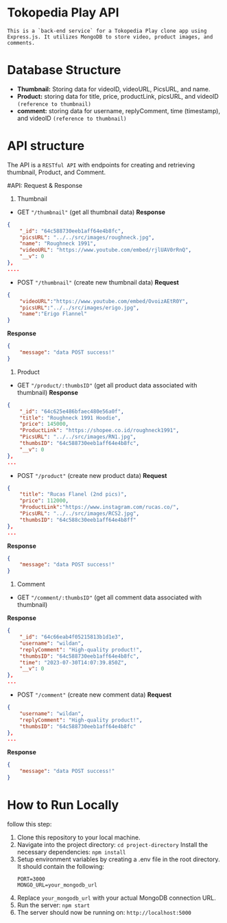 # Tokopedia Play API

    This is a `back-end service` for a Tokopedia Play clone app using Express.js. It utilizes MongoDB to store video, product images, and comments.
# Database Structure
- **Thumbnail:** Storing data for videoID, videoURL, PicsURL, and name.
- **Product:** storing data for title, price, productLink, picsURL, and videoID `(reference to thumbnail)`
- **comment:** storing data for username, replyComment, time (timestamp), and videoID `(reference to thumbnail)`

# API structure
The API is a `RESTful API` with endpoints for creating and retrieving thumbnail, Product, and Comment.

#API: Request & Response

1. Thumbnail
- GET `"/thumbnail"` (get all thumbnail data)
**Response**
```json
{
    "_id": "64c588730eeb1aff64e4b8fc",
    "picsURL": "../../src/images/roughneck.jpg",
    "name": "Roughneck 1991",
    "videoURL": "https://www.youtube.com/embed/rjlUAV0rRnQ",
    "__v": 0
},
....
```
- POST `"/thumbnail"` (create new thumbnail data)
**Request**
```json
{
    "videoURL":"https://www.youtube.com/embed/OvoizAEtR0Y", 
    "picsURL":"../../src/images/erigo.jpg", 
    "name":"Erigo Flannel"
}
```
**Response**
```json
{
    "message": "data POST success!"
}
```
1. Product
- GET `"/product/:thumbsID"` (get all product data associated with thumbnail)
**Response**
```json
{
    "_id": "64c625e486bfaec480e56a0f",
    "title": "Roughneck 1991 Hoodie",
    "price": 145000,
    "ProductLink": "https://shopee.co.id/roughneck1991",
    "PicsURL": "../../src/images/RN1.jpg",
    "thumbsID": "64c588730eeb1aff64e4b8fc",
    "__v": 0
},
...
```
- POST `"/product"` (create new product data)
**Request**
```json
{
    "title": "Rucas Flanel (2nd pics)",
    "price": 112000,
    "ProductLink":"https://www.instagram.com/rucas.co/",
    "PicsURL": "../../src/images/RCS2.jpg",
    "thumbsID": "64c588c30eeb1aff64e4b8ff"  
},
...
```
**Response**
```json
{
    "message": "data POST success!"
}
```
1. Comment
- GET `"/comment/:thumbsID"` (get all comment data associated with thumbnail)

**Response**
```json
{
    "_id": "64c66eab4f05215813b1d1e3",
    "username": "wildan",
    "replyComment": "High-quality product!",
    "thumbsID": "64c588730eeb1aff64e4b8fc",
    "time": "2023-07-30T14:07:39.850Z",
    "__v": 0
},
...
```
- POST `"/comment"` (create new comment data)
**Request**
```json
{
    "username": "wildan",
    "replyComment": "High-quality product!",
    "thumbsID": "64c588730eeb1aff64e4b8fc"
},
...
```
**Response**
```json
{
    "message": "data POST success!"
}
```

# How to Run Locally

follow this step:

1. Clone this repository to your local machine.
2. Navigate into the project directory: `cd project-directory`
Install the necessary dependencies: `npm install`
3. Setup environment variables by creating a .env file in the root directory. It should contain the following:
    ```
    PORT=3000
    MONGO_URL=your_mongodb_url
    ```
4. Replace `your_mongodb_url` with your actual MongoDB connection URL.
5. Run the server: `npm start`
6. The server should now be running on: `http://localhost:5000`